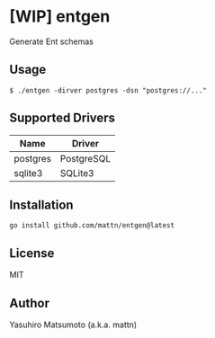 # [WIP] entgen

Generate Ent schemas

## Usage

```
$ ./entgen -dirver postgres -dsn "postgres://..."
```

## Supported Drivers

|Name    |Driver    |
|--------|----------|
|postgres|PostgreSQL|
|sqlite3 |SQLite3   |

## Installation

```
go install github.com/mattn/entgen@latest
```

## License

MIT

## Author

Yasuhiro Matsumoto (a.k.a. mattn)
